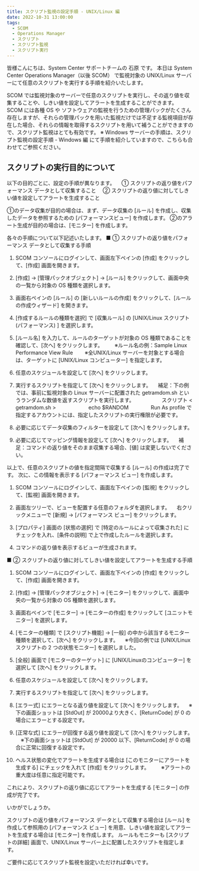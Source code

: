 ```yaml
---
title: スクリプト監視の設定手順 - UNIX/Linux 編
date: 2022-10-31 13:00:00
tags:
  - SCOM
  - Operations Manager
  - スクリプト
  - スクリプト監視
  - スクリプト実行
---
```


<!-- more -->
皆様こんにちは、System Center サポートチームの 石原 です。
本日は System Center Operations Manager（以後 SCOM） で監視対象の UNIX/Linux サーバーにて任意のスクリプトを実行する手順を紹介いたします。

SCOM では監視対象のサーバーで任意のスクリプトを実行し、その返り値を収集することや、しきい値を設定してアラートを生成することができます。
SCOM には各種 OS や ソフトウェアの監視を行うための管理パックがたくさん存在しますが、それらの管理パックを用いた監視だけでは不足する監視項目が存在した場合、それらの情報を取得するスクリプトを用いて補うことができますので、スクリプト監視はとても有効です。
※ Windows サーバーの手順は、スクリプト監視の設定手順 - Windows 編 にて手順を紹介していますので、こちらも合わせてご参照ください。


## スクリプトの実行目的について
以下の目的ごとに、設定の手順が異なります。
　① スクリプトの返り値をパフォーマンス データとして収集すること
　② スクリプトの返り値に対してしきい値を設定してアラートを生成すること

①のデータ収集が目的の場合は、まず、データ収集の [ルール] を作成し、収集したデータを参照するための [パフォーマンスビュー] を作成します。
②のアラート生成が目的の場合は、[モニター] を作成します。

各々の手順について以下記述いたします。
■ ① スクリプトの返り値をパフォーマンス データとして収集する手順
1. SCOM コンソールにログインして、画面左下ペインの [作成] をクリックして、[作成] 画面を開きます。
2. [作成] -> [管理パックオブジェクト] -> [ルール] をクリックして、画面中央の一覧から対象の OS 種類を選択します。
3. 画面右ペインの [ルール] の [新しいルールの作成] をクリックして、[ルールの作成ウィザード] を開きます。




4. [作成するルールの種類を選択] で [収集ルール] の [UNIX/Linux スクリプト(パフォーマンス) ] を選択します。
5. [ルール名] を入力して、ルールのターゲットが対象の OS 種類であることを確認して、[次へ] をクリックします。
　　※ルール名の例：Sample Linux Performance View Rule
　　※全UNIX/Linux サーバーを対象とする場合は、ターゲットに [UNIX/Linux コンピューター] を指定します。




6. 任意のスケジュールを設定して [次へ] をクリックします。




7. 実行するスクリプトを指定して [次へ] をクリックします。
　補足：下の例では、事前に監視対象の Linux サーバーに配置された getramdom.sh というランダムな数値を返すスクリプトを実行します。
　　　　　スクリプト < getramdom.sh >
　　　　　　echo $RANDOM
　　　　Run As profile で指定するアカウントには、指定したスクリプトの実行権限が必要です。




8. 必要に応じてデータ収集のフィルターを設定して [次へ] をクリックします。




9. 必要に応じてマッピング情報を設定して [次へ] をクリックします。
　補足：コマンドの返り値をそのまま収集する場合、[値] は変更しないでください。




以上で、任意のスクリプトの値を指定間隔で収集する [ルール] の作成は完了です。
次に、この情報を表示する [パフォーマンス ビュー] を作成します。



1. SCOM コンソールにログインして、画面左下ペインの [監視] をクリックして、[監視] 画面を開きます。
2. 画面左ツリーで、ビューを配置する任意のフォルダを選択します。
　右クリックメニューで [新規] -> [パフォーマンス ビュー] をクリックします。





3. [プロパティ] 画面の [状態の選択] で [特定のルールによって収集された] にチェックを入れ、[条件の説明] で上で作成したルールを選択します。




4. コマンドの返り値を表示するビューが生成されます。





■ ② スクリプトの返り値に対してしきい値を設定してアラートを生成する手順
1. SCOM コンソールにログインして、画面左下ペインの [作成] をクリックして、[作成] 画面を開きます。
2. [作成] -> [管理パックオブジェクト] -> [モニター] をクリックして、画面中央の一覧から対象の OS 種類を選択します。


3. 画面右ペインで [モニター] -> [モニターの作成] をクリックして [ユニットモニター] を選択します。
4. [モニターの種類] で [スクリプト機能] -> [一般] の中から該当するモニター種類を選択して、[次へ] をクリックします。
　※今回の例では [UNIX/Linux スクリプトの 2 つの状態モニター] を選択しました。





5. [全般] 画面で [モニターのターゲット] に [UNIX/Linuxのコンピューター] を選択して [次へ] をクリックします。




7. 任意のスケジュールを設定して [次へ] をクリックします。





8. 実行するスクリプトを指定して [次へ] をクリックします。





9. [エラー式] にエラーとなる返り値を設定して [次へ] をクリックします。
　※下の画面ショットは [StdOut] が 20000より大きく、[ReturnCode] が 0 の場合にエラーとする設定です。 





10. [正常な式] にエラーが回復する返り値を設定して [次へ] をクリックします。
　※下の画面ショットは [StdOut] が 20000 以下、[ReturnCode] が 0 の場合に正常に回復する設定です。





12. ヘルス状態の変化でアラートを生成する場合は [このモニターにアラートを生成する] にチェックを入れて [作成] をクリックします。
　　※アラートの重大度は任意に指定可能です。




これにより、スクリプトの返り値に応じてアラートを生成する [モニター] の作成が完了です。


いかがでしょうか。

スクリプトの返り値をパフォーマンス データとして収集する場合は [ルール] を作成して参照用の [パフォーマンス ビュー] を用意、しきい値を設定してアラートを生成する場合は [モニター] を作成します。
ルールもモニターも [スクリプトの詳細] 画面で、UNIX/Linux サーバー上に配置したスクリプトを指定します。


ご要件に応じてスクリプト監視を設定いただければ幸いです。

